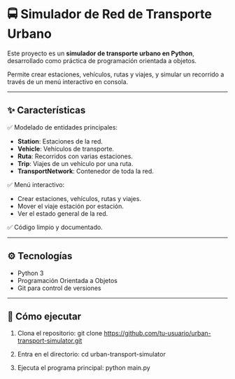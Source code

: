 # 🚍 Simulador de Red de Transporte Urbano

Este proyecto es un **simulador de transporte urbano en Python**, desarrollado como práctica de programación orientada a objetos.

Permite crear estaciones, vehículos, rutas y viajes, y simular un recorrido a través de un menú interactivo en consola.

---

## ✨ Características

✅ Modelado de entidades principales:
- **Station**: Estaciones de la red.
- **Vehicle**: Vehículos de transporte.
- **Ruta**: Recorridos con varias estaciones.
- **Trip**: Viajes de un vehículo por una ruta.
- **TransportNetwork**: Contenedor de toda la red.

✅ Menú interactivo:
- Crear estaciones, vehículos, rutas y viajes.
- Mover el viaje estación por estación.
- Ver el estado general de la red.

✅ Código limpio y documentado.

---

## ⚙️ Tecnologías

- Python 3
- Programación Orientada a Objetos
- Git para control de versiones

---

## 🚀 Cómo ejecutar

1. Clona el repositorio:
   git clone https://github.com/tu-usuario/urban-transport-simulator.git
   
2. Entra en el directorio:
   cd urban-transport-simulator

3. Ejecuta el programa principal:
   python main.py



